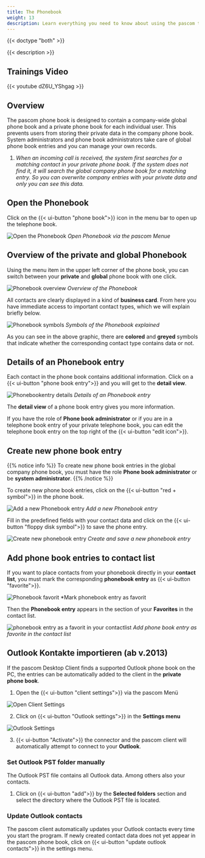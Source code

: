 ```yaml
---
title: The Phonebook
weight: 13
description: Learn everything you need to know about using the pascom telephone book
---
```


{{< doctype "both" >}}
 
{{< description >}}

## Trainings Video

{{< youtube dZ6U_YShgag >}} 


## Overview


The pascom phone book is designed to contain a company-wide global phone book and a private phone book for each individual user. This prevents users from storing their private data in the company phone book. System administrators and phone book administrators take care of global phone book entries and you can manage your own records. 

1. *When an incoming call is received, the system first searches for a matching contact in your private phone book. If the system does not find it, it will search the global company phone book for a matching entry. So you can overwrite company entries with your private data and only you can see this data.* 

## Open the Phonebook

Click on the {{< ui-button "phone book">}} icon in the menu bar to open up the telephone book.

![Open the Phonebook](open_phonebook.jpg)
*Open Phonebook via the pascom Menue*
</br>

## Overview of the private and global Phonebook

Using the menu item in the upper left corner of the phone book, you can switch between your **private** and **global** phone book with one click. 


![Phonebook overview](overview_phonebook.en.jpg)
*Overview of the Phonebook*
</br>

All contacts are clearly displayed in a kind of **business card**. From here you have immediate access to important contact types, which we will explain briefly below. 

![Phonebook symbols](symbols_phonebook.en.jpg)
*Symbols of the Phonebook explained*
</br>

As you can see in the above graphic, there are **colored** and **greyed** symbols that indicate whether the corresponding contact type contains data or not. 

## Details of an Phonebook entry

Each contact in the phone book contains additional information. Click on a {{< ui-button "phone book entry">}} and you will get to the **detail view**. 

![Phonebookentry details](details_phonebook.en.jpg)
*Details of an Phonebook entry*
</br>

The **detail view** of a phone book entry gives you more information. 

If you have the role of **Phone book administrator** or if you are in a telephone book entry of your private telephone book, you can edit the telephone book entry on the top right of the {{< ui-button "edit icon">}}. 

## Create new phone book entry

{{% notice info %}}
To create new phone book entries in the global company phone book, you must have the role **Phone book administrator** or be **system administrator**.
{{% /notice %}}

To create new phone book entries, click on the {{< ui-button "red + symbol">}} in the phone book.

![Add a new Phonebook entry](addnew_phonebook.en.jpg)
*Add a new Phonebook entry*
</br>

Fill in the predefined fields with your contact data and click on the {{< ui-button "floppy disk symbol">}} to save the phone entry. 

![Create new phonebook entry](create_phonebook.jpg)
*Create and save a new phonebook entry*
</br>


## Add phone book entries to contact list

If you want to place contacts from your phonebook directly in your **contact list**, you must mark the corresponding **phonebook entry** as {{< ui-button "favorite">}}.

![Phonebook favorit](add_favorit.jpg)
*Mark phonebook entry as favorit

Then the **Phonebook entry** appears in the section of your **Favorites** in the contact list.

![phonebook entry as a favorit in your contactlist](favorit_in_contactlist.jpg)
*Add phone book entry as favorite in the contact list*

## Outlook Kontakte importieren (ab v.2013)

If the pascom Desktop Client finds a supported Outlook phone book on the PC, the entries can be automatically added to the client in the **private phone book**.

1. Open the {{< ui-button "client settings">}} via the pascom Menü


![Open Client Settings](open_clientsettings.jpg)
</br>

2. Click on {{< ui-button "Outlook settings">}} in the **Settings menu**


![Outlook Settings](outlook_settings.en.jpg)
</br>

3. {{< ui-button "Activate">}} the connector and the pascom client will automatically attempt to connect to your **Outlook**.

### Set Outlook PST folder manually

The Outlook PST file contains all Outlook data. Among others also your contacts.

1. Click on {{< ui-button "add">}} by the **Selected folders** section and select the directory where the Outlook PST file is located.

### Update Outlook contacts

The pascom client automatically updates your Outlook contacts every time you start the program. If newly created contact data does not yet appear in the pascom phone book, click on {{< ui-button "update outlook contacts">}} in the settings menu.  

<br />
